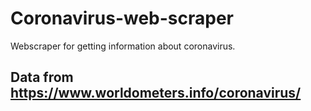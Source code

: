 # Coronavirus-web-scraper
Webscraper for getting information about coronavirus. 
## Data from https://www.worldometers.info/coronavirus/
